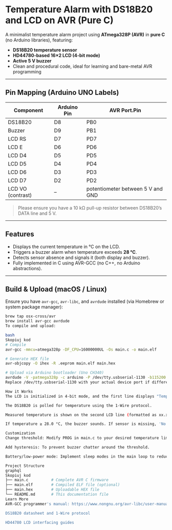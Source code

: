 # Temperature Alarm with DS18B20 and LCD on AVR (Pure C)

A minimalist temperature alarm project using **ATmega328P (AVR)** in **pure C** (no Arduino libraries), featuring:
- **DS18B20 temperature sensor**
- **HD44780-based 16×2 LCD (4-bit mode)**
- **Active 5 V buzzer**
- Clean and procedural code, ideal for learning and bare-metal AVR programming

---

## Pin Mapping (Arduino UNO Labels)

| Component    | Arduino Pin | AVR Port.Pin |
|--------------|-------------|--------------|
| DS18B20      | D8          | PB0          |
| Buzzer       | D9          | PB1          |
| LCD RS       | D7          | PD7          |
| LCD E        | D6          | PD6          |
| LCD D4       | D5          | PD5          |
| LCD D5       | D4          | PD4          |
| LCD D6       | D3          | PD3          |
| LCD D7       | D2          | PD2          |
| LCD VO (contrast) | –     | potentiometer between 5 V and GND |

> Please ensure you have a 10 kΩ pull-up resistor between DS18B20’s DATA line and 5 V.

---

## Features

- Displays the current temperature in °C on the LCD.
- Triggers a buzzer alarm when temperature exceeds **28 °C**.
- Detects sensor absence and signals it (both display and buzzer).
- Fully implemented in C using AVR-GCC (no C++, no Arduino abstractions).

---

## Build & Upload (macOS / Linux)

Ensure you have `avr-gcc`, `avr-libc`, and `avrdude` installed (via Homebrew or system package manager):

```bash
brew tap osx-cross/avr
brew install avr-gcc avrdude
To compile and upload:

bash
Skopiuj kod
# Compile
avr-gcc -mmcu=atmega328p -DF_CPU=16000000UL -Os main.c -o main.elf

# Generate HEX file
avr-objcopy -O ihex -R .eeprom main.elf main.hex

# Upload via Arduino bootloader (Uno CH340)
avrdude -V -patmega328p -c arduino -P /dev/tty.usbserial-1130 -b115200 -U flash:w:main.hex
Replace /dev/tty.usbserial-1130 with your actual device port if different.

How it Works
The LCD is initialized in 4-bit mode, and the first line displays "Temperature:".

The DS18B20 is polled for temperature using the 1-Wire protocol.

Measured temperature is shown on the second LCD line (formatted as xx.x°C).

If temperature ≥ 28.0 °C, the buzzer sounds. If sensor is missing, 'No sensor' appears and buzzer triggers as error.

Customization
Change threshold: Modify PROG in main.c to your desired temperature limit.

Add hysteresis: To prevent buzzer chatter around the threshold.

Battery/low-power mode: Implement sleep modes in the main loop to reduce power consumption.

Project Structure
graphql
Skopiuj kod
├── main.c          # Complete AVR C firmware
├── main.elf        # Compiled ELF file (optional)
├── main.hex        # Uploadable HEX file
└── README.md       # This documentation file
Learn More
AVR-GCC programmer's manual: https://www.nongnu.org/avr-libc/user-manual/index.html

DS18B20 datasheet and 1-Wire protocol

HD44780 LCD interfacing guides

